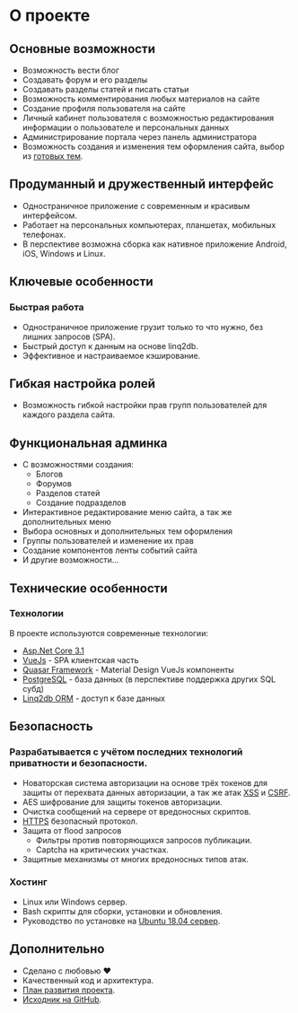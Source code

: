 # О проекте

## Основные возможности

- Возможность вести блог
- Создавать форум и его разделы
- Создавать разделы статей и писать статьи
- Возможность комментирования любых материалов на сайте
- Создание профиля пользователя на сайте
- Личный кабинет пользователя с возможностью редактирования информации о пользователе и персональных данных
- Администрирование портала через панель администратора
- Возможность создания и изменения тем оформления сайта, выбор из [готовых тем](https://github.com/sunengine/SunEngine.Skins).

    
## Продуманный и дружественный интерфейс

- Одностраничное приложение c современным и красивым интерфейсом.
- Работает на персональных компьютерах, планшетах, мобильных телефонах.
- В перспективе возможна сборка как нативное приложение Android, iOS, Windows и Linux. 

    
## Ключевые особенности

### Быстрая работа

- Одностраничное приложение грузит только то что нужно, без лишних запросов (SPA).
- Быстрый доступ к данным на основе linq2db.
- Эффективное и настраиваемое кэширование.

    
## Гибкая настройка ролей

- Возможность гибкой настройки прав групп пользователей для каждого раздела сайта.


## Функциональная админка


- С возможностями создания:
  - Блогов
  - Форумов
  - Разделов статей
  - Создание подразделов
- Интерактивное редактирование меню сайта, а так же дополнительных меню
- Выбора основных и дополнительных тем оформления
- Группы пользователей и изменение их прав
- Создание компонентов ленты событий сайта
- И другие возможности...

    
## Технические особенности

### Технологии

В проекте используются современные технологии:

- [Asp.Net Core 3.1](https://dotnet.microsoft.com/download/dotnet-core/3.1)
- [VueJs](https://ru.vuejs.org/index.html) - SPA клиентская часть
- [Quasar Framework](https://quasar.dev/start/pick-quasar-flavour) - Material Design VueJs компоненты
- [PostgreSQL](https://www.postgresql.org/) - база данных (в перспективе поддержка других SQL субд)
- [Linq2db ORM](https://github.com/linq2db/linq2db) - доступ к базе данных

    
## Безопасность

### Разрабатывается с учётом последних технологий приватности и безопасности.

- Новаторская система авторизации на основе трёх токенов для защиты от перехвата данных авторизации, а так же атак [XSS](https://ru.wikipedia.org/wiki/%D0%9C%D0%B5%D0%B6%D1%81%D0%B0%D0%B9%D1%82%D0%BE%D0%B2%D1%8B%D0%B9_%D1%81%D0%BA%D1%80%D0%B8%D0%BF%D1%82%D0%B8%D0%BD%D0%B3) и [CSRF](https://ru.wikipedia.org/wiki/%D0%9C%D0%B5%D0%B6%D1%81%D0%B0%D0%B9%D1%82%D0%BE%D0%B2%D0%B0%D1%8F_%D0%BF%D0%BE%D0%B4%D0%B4%D0%B5%D0%BB%D0%BA%D0%B0_%D0%B7%D0%B0%D0%BF%D1%80%D0%BE%D1%81%D0%B0).
- AES шифрование для защиты токенов авторизации.
- Очистка сообщений на сервере от вредоносных скриптов.
- [HTTPS](https://ru.wikipedia.org/w/index.php?search=HTTPS&title=%D0%A1%D0%BB%D1%83%D0%B6%D0%B5%D0%B1%D0%BD%D0%B0%D1%8F%3A%D0%9F%D0%BE%D0%B8%D1%81%D0%BA&go=%D0%9F%D0%B5%D1%80%D0%B5%D0%B9%D1%82%D0%B8&wprov=acrw1_0) безопасный протокол.
- Защита от flood запросов
  - Фильтры против повторяющихся запросов публикации.
  - Captcha на критических участках.
- Защитные механизмы от многих вредоносных типов атак.

    
### Хостинг

- Linux или Windows сервер.
- Bash скрипты для сборки, установки и обновления.
- Руководство по установке на [Ubuntu 18.04 сервер](https://sunengine.site/install/14).

    
## Дополнительно

- Сделано с любовью ❤
- Качественный код и архитектура.
- [План развития проекта](https://sunengine.site/texts/roadmap).
- [Исходник на GitHub](https://github.com/sunengine).



